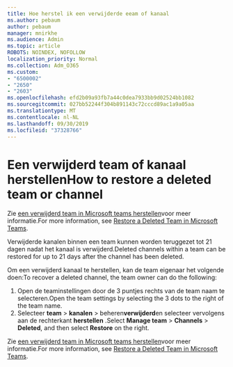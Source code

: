 ```yaml
---
title: Hoe herstel ik een verwijderde eeam of kanaal
ms.author: pebaum
author: pebaum
manager: mnirkhe
ms.audience: Admin
ms.topic: article
ROBOTS: NOINDEX, NOFOLLOW
localization_priority: Normal
ms.collection: Adm_O365
ms.custom:
- "6500002"
- "2650"
- "2603"
ms.openlocfilehash: efd2b09a93fb7a44c0dea7933bb9d02524bb1082
ms.sourcegitcommit: 027bb52244f304b891143c72cccd89ac1a9a05aa
ms.translationtype: MT
ms.contentlocale: nl-NL
ms.lasthandoff: 09/30/2019
ms.locfileid: "37328766"
---
```

# <a name="how-to-restore-a-deleted-team-or-channel"></a><span data-ttu-id="92a16-102">Een verwijderd team of kanaal herstellen</span><span class="sxs-lookup"><span data-stu-id="92a16-102">How to restore a deleted team or channel</span></span>

<span data-ttu-id="92a16-103">Zie [een verwijderd team in Microsoft teams herstellen](https://blogs.technet.microsoft.com/skypehybridguy/2017/07/23/restoring-a-deleted-team-in-microsoft-teams)voor meer informatie.</span><span class="sxs-lookup"><span data-stu-id="92a16-103">For more information, see [Restore a Deleted Team in Microsoft Teams](https://blogs.technet.microsoft.com/skypehybridguy/2017/07/23/restoring-a-deleted-team-in-microsoft-teams).</span></span>

<span data-ttu-id="92a16-104">Verwijderde kanalen binnen een team kunnen worden teruggezet tot 21 dagen nadat het kanaal is verwijderd.</span><span class="sxs-lookup"><span data-stu-id="92a16-104">Deleted channels within a team can be restored for up to 21 days after the channel has been deleted.</span></span>

<span data-ttu-id="92a16-105">Om een verwijderd kanaal te herstellen, kan de team eigenaar het volgende doen:</span><span class="sxs-lookup"><span data-stu-id="92a16-105">To recover a deleted channel, the team owner can do the following:</span></span>

1. <span data-ttu-id="92a16-106">Open de teaminstellingen door de 3 puntjes rechts van de team naam te selecteren.</span><span class="sxs-lookup"><span data-stu-id="92a16-106">Open the team settings by selecting the 3 dots to the right of the team name.</span></span>
2. <span data-ttu-id="92a16-107">Selecteer **team** > **kanalen** > beheren**verwijderd**en selecteer vervolgens aan de rechterkant **herstellen** .</span><span class="sxs-lookup"><span data-stu-id="92a16-107">Select **Manage team** > **Channels** > **Deleted**, and then select **Restore** on the right.</span></span>

<span data-ttu-id="92a16-108">Zie [een verwijderd team in Microsoft teams herstellen](https://blogs.technet.microsoft.com/skypehybridguy/2017/07/23/restoring-a-deleted-team-in-microsoft-teams)voor meer informatie.</span><span class="sxs-lookup"><span data-stu-id="92a16-108">For more information, see [Restore a Deleted Team in Microsoft Teams](https://blogs.technet.microsoft.com/skypehybridguy/2017/07/23/restoring-a-deleted-team-in-microsoft-teams).</span></span>
